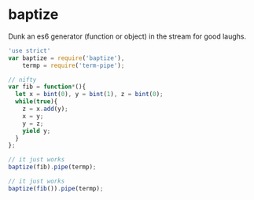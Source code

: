 baptize
==========

Dunk an es6 generator (function or object) in the stream for good laughs.

```javascript
'use strict'
var baptize = require('baptize'),
    termp = require('term-pipe');

// nifty
var fib = function*(){
  let x = bint(0), y = bint(1), z = bint(0);
  while(true){
    z = x.add(y);
    x = y;
    y = z;
    yield y;
  }
};

// it just works
baptize(fib).pipe(termp);

// it just works
baptize(fib()).pipe(termp);
```
